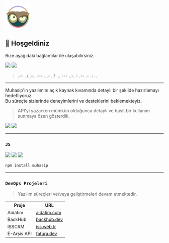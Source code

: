 <img src="https://raw.githubusercontent.com/muhasip/.github/main/profile/dev.svg" width="80">

## 👋 Hoşgeldiniz

Bize aşağıdaki bağlantılar ile ulaşabilirsiniz.

[![](https://img.shields.io/badge/Discord-5865F2?style=for-the-badge&logo=discord&logoColor=white)](https://discord.gg/yDAzBsYTRg)
[![](https://img.shields.io/badge/Meet-00897B?style=for-the-badge&logo=google-meet&logoColor=white)](https://calendar.app.google/ZC739NvhuwVniGim8)


> .-- . / .-.. --- ...- . / ... --- ..-. - .-- .- .-. .

---
Muhasip'in yazılımını açık kaynak kıvamında detaylı bir şekilde hazırlamayı hedefliyoruz.  
Bu süreçte sizlerinde deneyimlerini ve desteklerini beklemekteyiz.

> API'yi yazarken mümkün olduğunca detaylı ve basit bir kullanım sunmaya özen gösterdik.

[![](https://img.shields.io/badge/Postman-FF6C37?style=for-the-badge&logo=Postman&logoColor=white)](https://www.postman.com/muhasip/workspace/muhasip-api/overview)
[![](https://img.shields.io/badge/README-048ef5?style=for-the-badge&logo=Readme&logoColor=white)](https://muhasip.readme.io)

---

### `JS`

[![](https://img.shields.io/badge/JavaScript-323330?style=for-the-badge&logo=javascript&logoColor=F7DF1E)](https://www.npmjs.com/package/muhasip)
[![](https://img.shields.io/npm/v/muhasip?style=for-the-badge)](https://www.npmjs.com/package/muhasip)
[![](https://img.shields.io/github/languages/code-size/muhasip/core?style=for-the-badge)](https://www.jsdelivr.com/package/npm/muhasip)

```bash
npm install muhasip
```


---

### `DevOps Projeleri`

> Yazılım süreçleri ve/veya geliştirmeleri devam etmektedir.

| Proje       | URL                                | 
|-------------|------------------------------------|
| Aidatım     | [aidatim.com](https://aidatim.com) |
| BackHub     | [backhub.dev](https://backhub.dev) |
| ISSCRM      | [iss.web.tr](https://iss.web.tr)   |
| E-Arşiv API | [fatura.dev](https://fatura.dev)   |



